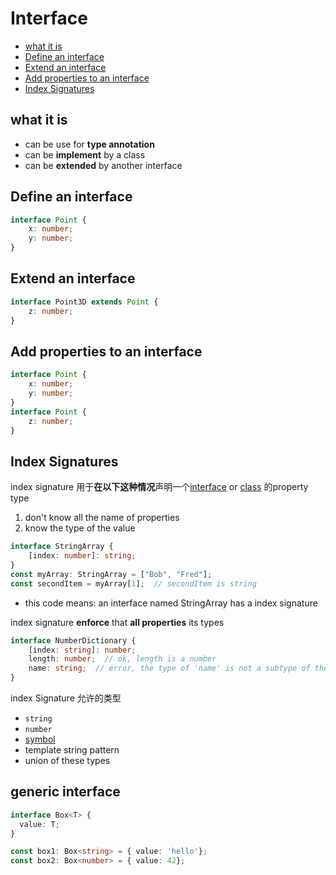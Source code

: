 # Interface

- [what it is](#what-it-is)
- [Define an interface](#define-an-interface)
- [Extend an interface](#extend-an-interface)
- [Add properties to an interface](#add-properties-to-an-interface)
- [Index Signatures](#index-signatures)

## what it is

- can be use for **type annotation**
- can be **implement** by a class
- can be **extended** by another interface

## Define an interface

```ts
interface Point {
    x: number;
    y: number;
}
```

## Extend an interface

```ts
interface Point3D extends Point {
    z: number;
}
```

## Add properties to an interface

```ts
interface Point {
    x: number;
    y: number;
}
interface Point {
    z: number;
}
```

## Index Signatures

index signature 用于**在以下这种情况**声明一个[interface](typescript-interface.md) or [class](typescript-class.md) 的property type

1. don't know all the name of properties
2. know the type of the value

```ts
interface StringArray {
    [index: number]: string;
}
const myArray: StringArray = ["Bob", "Fred"];
const secondItem = myArray[1];  // secondItem is string
```

- this code means: an interface named StringArray has a index signature

index signature **enforce** that **all properties** its types

```ts
interface NumberDictionary {
    [index: string]: number;
    length: number;  // ok, length is a number
    name: string;  // error, the type of 'name' is not a subtype of the indexer
}
```

index Signature 允许的类型

- `string`
- `number`
- [symbol](javascript-symbol.md)
- template string pattern
- union of these types

## generic interface

```ts
interface Box<T> {
  value: T;
}

const box1: Box<string> = { value: 'hello'};
const box2: Box<number> = { value: 42};
```